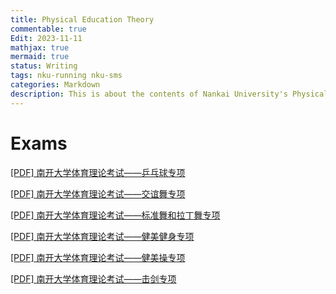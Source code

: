 ```yaml
---
title: Physical Education Theory
commentable: true
Edit: 2023-11-11
mathjax: true
mermaid: true
status: Writing
tags: nku-running nku-sms
categories: Markdown
description: This is about the contents of Nankai University's Physical Education Theory Exam.
---
```


# Exams

<p><a href="https://ssskz.github.io/materials/体育理论考试/[乒乓球].xls" target="_blank">[PDF] 南开大学体育理论考试——乒乓球专项 </a></p>

<p><a href="https://ssskz.github.io/materials/体育理论考试/[交谊舞].xls" target="_blank">[PDF] 南开大学体育理论考试——交谊舞专项 </a></p>

<p><a href="https://ssskz.github.io/materials/体育理论考试/[体育舞蹈：标准舞和拉丁舞].xls" target="_blank">[PDF] 南开大学体育理论考试——标准舞和拉丁舞专项 </a></p>

<p><a href="https://ssskz.github.io/materials/体育理论考试/[健美健身].xls" target="_blank">[PDF] 南开大学体育理论考试——健美健身专项 </a></p>

<p><a href="https://ssskz.github.io/materials/体育理论考试/[健美操].xls" target="_blank">[PDF] 南开大学体育理论考试——健美操专项 </a></p>

<p><a href="https://ssskz.github.io/materials/体育理论考试/[击剑].xls" target="_blank">[PDF] 南开大学体育理论考试——击剑专项 </a></p>

